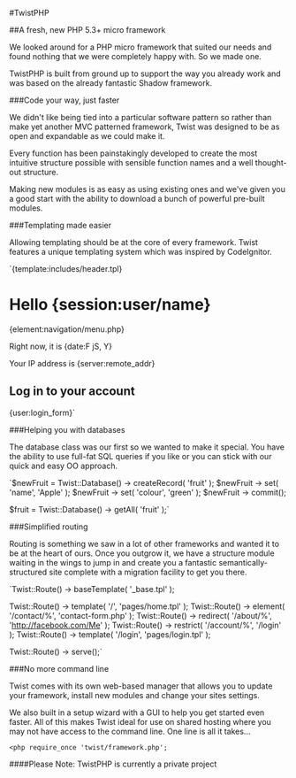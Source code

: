 #TwistPHP

##A fresh, new PHP 5.3+ micro framework

We looked around for a PHP micro framework that suited our needs and found nothing that we were completely happy with. So we made one.

TwistPHP is built from ground up to support the way you already work and was based on the already fantastic Shadow framework.

###Code your way, just faster

We didn't like being tied into a particular software pattern so rather than make yet another MVC patterned framework, Twist was designed to be as open and expandable as we could make it.

Every function has been painstakingly developed to create the most intuitive structure possible with sensible function names and a well thought-out structure.

Making new modules is as easy as using existing ones and we've given you a good start with the ability to download a bunch of powerful pre-built modules.

###Templating made easier

Allowing templating should be at the core of every framework. Twist features a unique templating system which was inspired by CodeIgnitor.

`{template:includes/header.tpl}
<h1>Hello {session:user/name}</h1>
{element:navigation/menu.php}
<p>Right now, it is {date:F jS, Y}</p>
<p>Your IP address is {server:remote_addr}</p>
<h2>Log in to your account</h2>
{user:login_form}`

###Helping you with databases

The database class was our first so we wanted to make it special. You have the ability to use full-fat SQL queries if you like or you can stick with our quick and easy OO approach.

`$newFruit = Twist::Database() -> createRecord( 'fruit' );
$newFruit -> set( 'name', 'Apple' );
$newFruit -> set( 'colour', 'green' );
$newFruit -> commit();

$fruit = Twist::Database() -> getAll( 'fruit' );`

###Simplified routing

Routing is something we saw in a lot of other frameworks and wanted it to be at the heart of ours. Once you outgrow it, we have a structure module waiting in the wings to jump in and create you a fantastic semantically-structured site complete with a migration facility to get you there.

`Twist::Route() -> baseTemplate( '_base.tpl' );

Twist::Route() -> template( '/', 'pages/home.tpl' );
Twist::Route() -> element( '/contact/%', 'contact-form.php' );
Twist::Route() -> redirect( '/about/%', 'http://facebook.com/Me' );
Twist::Route() -> restrict( '/account/%', '/login' );
Twist::Route() -> template( '/login', 'pages/login.tpl' );

Twist::Route() -> serve();`

###No more command line

Twist comes with its own web-based manager that allows you to update your framework, install new modules and change your sites settings.

We also built in a setup wizard with a GUI to help you get started even faster. All of this makes Twist ideal for use on shared hosting where you may not have access to the command line.
One line is all it takes...

`<php
    require_once 'twist/framework.php';`

####Please Note:
TwistPHP is currently a private project
